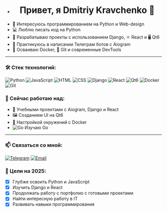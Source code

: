 - <h1 align="center">Привет, я Dmitriy Kravchenko 👋</h1>
- 👀 Интересуюсь программированием на Python и Web-design
- 💻 Люблю писать код на Python
- 🚀 Разрабатываю проекты с использованием Django, ⚛️ React и 🖥 Qt6
- 🤖 Практикуюсь в написании Телеграм ботов с Aiogram 
- 🐳 Осваиваю Docker, 🧰 Git и современные DevTools
  
 ---
### 🛠️ Стек технологий:

![Python](https://img.shields.io/badge/-Python-3776AB?style=flat&logo=python&logoColor=white)
![JavaScript](https://img.shields.io/badge/-JavaScript-F7DF1E?style=flat&logo=javascript&logoColor=black)
![HTML](https://img.shields.io/badge/-HTML5-E34F26?style=flat&logo=html5&logoColor=white)
![CSS](https://img.shields.io/badge/-CSS3-1572B6?style=flat&logo=css3&logoColor=white)
![Django](https://img.shields.io/badge/-Django-092E20?style=flat&logo=django&logoColor=white)
![React](https://img.shields.io/badge/-React-61DAFB?style=flat&logo=react&logoColor=black)
![Qt6](https://img.shields.io/badge/-Qt6-41CD52?style=flat&logo=qt&logoColor=white)
![Docker](https://img.shields.io/badge/-Docker-2496ED?style=flat&logo=docker&logoColor=white)
![Git](https://img.shields.io/badge/-Git-F05032?style=flat&logo=git&logoColor=white)

 ### 🚧 Сейчас работаю над:
- 🧠 Учебными проектами с Aiogram, Django и React
- 🖼 Созданием UI на Qt6
- 🐳 Настройкой окружений с Docker
- ![Go](https://img.shields.io/badge/-Go-00ADD8?style=flat&logo=go&logoColor=white)  Изучаю Go

- ---

### 📫 Связаться со мной:
[![Telegram](https://img.shields.io/badge/-Telegram-2CA5E0?style=flat&logo=telegram&logoColor=white)](https://t.me/DmitriyKravshenko)
[![Email](https://img.shields.io/badge/-Email-D14836?style=flat&logo=gmail&logoColor=white)](mailto:kravchend@gmail.com)

### 🎯 Цели на 2025:

- [x] Глубже освоить Python и JavaScript
- [x] Изучить Django и React
- [x] Продолжать работу с портфолио с готовыми проектами
- [x] Найти интересную работу в IT
- [x] Развивать навыки программирования
